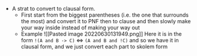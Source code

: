 - A strat to convert to clausal form.
	- First start from the biggest parentheses (i.e. the one that surrounds the most) and convert it to PNF then to clause and then slowly make your way inside instead of making your way out 
	- Example
	  ![[Pasted image 20220630131949.png]]
	  Here it is in the form `!(A and B -> C)` <=> `(A and B and !C)` and so we have it in clausal form, and we just convert each part to skolem form 